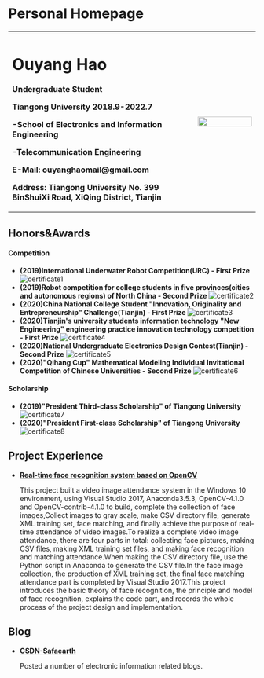 # Personal Homepage
<table border="0">
  <tr>
    <td width="75%">
      <h1>Ouyang Hao</h1>
      <p><b>Undergraduate Student</b></p> 
      <p><b>Tiangong University  2018.9-2022.7</b></p>
      <p><b>-School of Electronics and Information Engineering</b></p>
      <p><b>-Telecommunication Engineering</b></p>
      <p><b>E-Mail: ouyanghaomail@gmail.com</b></p>
      <p><b>Address: Tiangong University No. 399 BinShuiXi Road, XiQing District, Tianjin</b></p>
    </td>
    <td width="25%">
      <img src="/OuyangHao.jpg" width="100%">      
    </td>
  </tr>
</table>


## Honors&Awards
#### Competition
- **(2019)International Underwater Robot Competition(URC) - First Prize**
  ![certificate1](/ILUR_2.jpg)
- **(2019)Robot competition for college students in five provinces(cities and autonomous regions) of North China - Second Prize**
  ![certificate2](/华北五省_1.jpg)
- **(2020)China National College Student "Innovation, Originality and Entrepreneurship" Challenge(Tianjin) - First Prize**
  ![certificate3](/三创赛.jpg)
- **(2020)Tianjin's university students information technology "New Engineering" engineering practice innovation technology competition - First Prize**
  ![certificate4](/新工科.jpg)
- **(2020)National Undergraduate Electronics Design Contest(Tianjin) - Second Prize**
  ![certificate5](/电赛2.jpg)
- **(2020)"Qihang Cup" Mathematical Modeling Individual Invitational Competition of Chinese Universities - Second Prize**
  ![certificate6](/起航杯.jpg)
#### Scholarship
- **(2019)"President Third-class Scholarship" of Tiangong University**
  ![certificate7](/奖学金3.jpg)
- **(2020)"President First-class Scholarship" of Tiangong University**
  ![certificate8](/奖学金1.jpg)

## Project Experience
- **[Real-time face recognition system based on OpenCV](https://blog.csdn.net/Insincerity/article/details/105838856)**

  This project built a video image attendance system in the Windows 10 environment, using Visual Studio 2017, Anaconda3.5.3, OpenCV-4.1.0 and OpenCV-contrib-4.1.0 to build, complete the collection of face images,Collect images to gray scale, make CSV directory file, generate XML training set, face matching, and finally achieve the purpose of real-time attendance of video images.To realize a complete video image attendance, there are four parts in total: collecting face pictures, making CSV files, making XML training set files, and making face recognition and matching attendance.When making the CSV directory file, use the Python script in Anaconda to generate the CSV file.In the face image collection, the production of XML training set, the final face matching attendance part is completed by Visual Studio 2017.This project introduces the basic theory of face recognition, the principle and model of face recognition, explains the code part, and records the whole process of the project design and implementation.

## Blog
- **[CSDN-Safaearth](https://blog.csdn.net/Insincerity)**

  Posted a number of electronic information related blogs.
